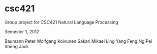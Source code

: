 csc421
======

Group project for CSC421 Natural Language Processing

Semester 1, 2012

Baumann Peter Wolfgang
Koivunen Sakari Mikael
Ling Yang Feng
Ng Pei Sheng Jack

